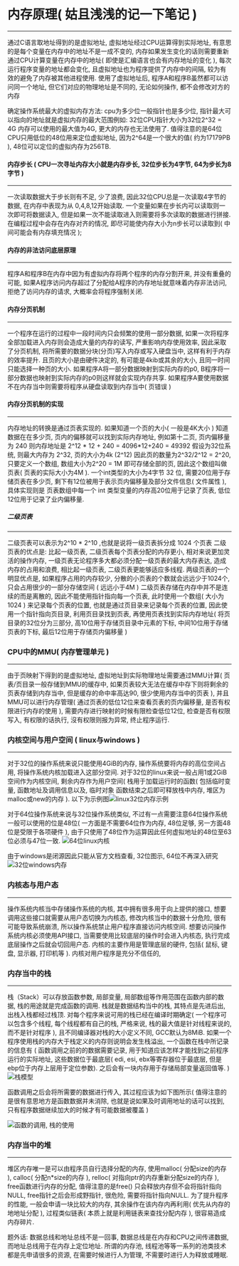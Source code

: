 # 内存原理( 姑且浅浅的记一下笔记 )

***

通过C语言取地址得到的是虚拟地址, 虚拟地址经过CPU运算得到实际地址, 有意思的是每个变量在内存中的地址不是一成不变的, 内存如果发生变化的话则需要重新通过CPU计算变量在内存中的地址( 即使是汇编语言也会有内存地址的变化 ), 每次运行程序变量的地址都会变化, 且虚拟地址也为程序提供了内存中的间隔, 较为有效的避免了内存被其他进程使用. 使用了虚拟地址后, 程序A和程序B虽然都可以访问同一个地址, 但它们对应的物理地址是不同的, 无论如何操作, 都不会修改对方的内存

确定操作系统最大的虚拟内存方法: cpu为多少位一般指针也是多少位, 指针最大可以指向的地址就是虚拟内存的最大范围例如: 32位CPU指针大小为32位2^32 = 4G 内存可以使用的最大值为4G, 更大的内存也无法使用了. 值得注意的是64位CPU只用低位的48位用来定位虚拟地址, 因为2^64是一个很大的值( 约为17179PB ), 48位可以定位的虚拟内存为256TB. 

#### 内存步长 ( CPU一次寻址内存大小就是内存步长, 32位步长为4字节, 64为步长为8字节 )

***

一次读取数据大于步长则有不足, 少了浪费, 因此32位CPU总是一次读取4字节的数据, 在内存中表现为从 0,4,8,12开始读取. 一个变量如果在步长内可以读取则一次即可将数据读入, 但是如果一次不能读取进入则需要将多次读取的数据进行拼接. 在编程过程中会存在内存对齐的情况, 即尽可能使内存大小为n步长可以读取到( 中间可能会有内存填充情况 ); 

#### 内存的非法访问底层原理

***

程序A和程序B在内存中因为有虚拟内存将两个程序的内存分割开来, 并没有重叠的可能, 如果A程序访问内存超过了分配给A程序的内存地址就意味着内存非法访问, 拒绝了访问内存的请求, 大概率会将程序强制关闭.

#### 内存分页机制

***

一个程序在运行的过程中一段时间内只会频繁的使用一部分数据, 如果一次将程序全部加载进入内存则会造成大量的内存的读写, 严重影响内存使用效率, 因此采取了分页机制, 将所需要的数据分块(分页)写入内存或写入硬盘当中, 这样有利于内存的效率提升. 且页的大小是由硬件决定的, 有可能是4kib或其余的大小, 且同一时间只能选择一种页的大小. 
如果程序A将一部分数据映射到实际内存的p0, B程序将一部分数据也映射到实际内存的p0则这样就会实现内存共享. 如果程序A要使用数据不在内存当中则需要将程序从硬盘读取到内存当中( 页错误 )

#### 内存分页机制的实现

***

内存地址的转换是通过页表实现的. 如果知道一个页的大小( 一般是4K大小 ) 知道数据在在多少页, 页内的偏移就可以找到实际内存地址, 例如第十二页, 页内偏移量为 240 则内存地址是 2^12 * 12 + 240 = 4096\*12+240 = 49392 
假设为32位系统, 则最大内存为 2^32, 页的大小为4k (2^12) 因此页的数量为2^32/2^12 = 2^20, 只要定义一个数组, 数组大小为2^20 = 1M 即可存储全部的页, 因此这个数组叫做页表( 页表的实际大小为4M ). 一个int类型的大小为4字节 32 位, 需要20位用于存储页表在多少页, 剩下有12位被用于表示页内偏移量及部分文件信息( 文件属性 ), 具体实现则是 页表数组中每一个 int 类型变量的内存高20位用于记录了页表, 低位12位用于记录了业内偏移量. 

##### 二级页表

***

二级页表可以表示为2^10 \* 2^10 ,也就是说将一级页表拆分成 1024 个页表
二级页表的优点是: 比起一级页表, 二级页表每个页表分配的内存更小, 相对来说更加灵活的操作内存, 一级页表无论程序多大都必须分配一级页表的最大内存表达, 造成内存的占用和浪费, 相比起一级页表, 二级页表更能够适应多线程. 两级页表的一个明显优点是, 如果程序占用的内存较少, 分散的小页表的个数就会远远少于1024个, 只会占用很少的一部分存储空间 ( 远远小于4M ) 
二级页表存储在内存中并不是连续的而是离散的, 因此不能使用指针指向每一个页表, 此时使用一个数组( 大小为1024 ) 来记录每个页表的位置, 也就是通过页目录来记录每个页表的位置, 因此使用一个指针指向页目录, 利用页目录找到页表, 再使用页表找到实际内存地址( 将页目录的32位分为三部分, 高10位用于存储页目录中元素的下标, 中间10位用于存储页表的下标, 最后12位用于存储页内偏移量 )

### CPU中的MMU( 内存管理单元 )

***

由于页映射下得到的是虚拟地址, 虚拟地址到实际物理地址需要通过MMU计算( 页表/页目录一般存储到MMU的缓存中, 如果页表较大无法在缓存中存下则将剩余的页表存储到内存当中, 但是缓存的命中率高达90, 很少使用内存当中的页表 ), 并且MMU可以进行内存管理( 通过页表的低位12位来查看页表的页内偏移量, 是否有权限进行内存的使用 ), 需要内存进行映射的时候有限检查低位12位, 检查是否有权限写入, 有权限的话执行, 沒有权限则报为异常, 终止程序运行. 

### 内核空间与用户空间 ( linux与windows )

***

对于32位的操作系统来说只能使用4GiB的内存, 操作系统要将内存的高位空间占用, 将操作系统内核加载进入这部分空间. 对于32位的linux来说一般占用1或2GiB空间作为内核空间, 剩余内存作为用户空间( 栈用于加载运行时的函数( 包括临时变量, 函数地址及调用信息以及, 临时对象 函数结束之后即可释放栈中内存, 堆区为malloc或new的内存 ). 以下为示例图<img src="https://www.54benniao.com/uploads/allimg/230330/14140214C-0.jpg" alt="linux32位内存示例" />


对于64位操作系统来说与32位操作系统类似, 不过有一点需要注意64位操作系统一般可以使用的位是48位( 一方面是不需要64位作为内存, 48位足够, 另一方面48位是受限于各项硬件 ), 由于只使用了48位作为运算因此任何虚拟地址的48位至63位必须与47位一致. 
![64位linux内核](https://www.54benniao.com/uploads/allimg/230330/1414021547-1.jpg)

由于windows是闭源因此只能从官方文档查看, 32位图示, 64位不再深入研究![32位windows内存](https://www.54benniao.com/uploads/allimg/230330/14145I200-0.jpg)

### 内核态与用户态

***

操作系统内核当中存储操作系统的内核, 其中拥有很多用于向上提供的接口, 想要调用这些接口就需要从用户态切换为内核态, 修改内核当中的数据十分危险, 很有可能导致系统崩溃, 所以操作系统禁止用户程序直接访问内核空间. 想要访问操作系统内核必须使用API接口, 当需要使用比较底层的操作时会进入内核态, 执行完成底层操作之后就会切回用户态. 内核的主要作用是管理底层的硬件, 包括( 鼠标, 键盘, 显示器, 打印机等 ). 内核对用户程序是充分不信任的, 

### 内存当中的栈

***

栈（Stack）可以存放函数参数, 局部变量, 局部数组等作用范围在函数内部的数据, 栈的用途就是完成函数的调用. 栈就是数据结构当中的栈, 其特点是先进后出, 出栈入栈都经过栈顶. 对每个程序来说可用的栈已经在编译时期确定( 一个程序可以包含多个线程, 每个线程都有自己的栈, 严格来说, 栈的最大值是针对线程来说的, 而不是针对程序 ), 且不同编译器对栈的大小定义不同, GCC默认为8MiB. 如果一个程序使用栈的内存大于栈定义的内存则说明会发生栈溢出, 一个函数在栈中所记录的信息有 ( 函数调用之前的的数据需要记录, 用于知道应该怎样才能找到之前程序运行的实际地址, 这些数据位于最底层( edi, esi, ebx等寄存器位于最底层, 但是ebp位于内存上层用于定位参数).  之后会有一块内存用于存储局部变量返回值等. ) 
![栈模型](https://www.54benniao.com/uploads/allimg/230330/141AIY6-1.jpg)

函数调用之后会将所需要的数据进行传入, 其过程应该为如下图所示( 值得注意的是很有意思地方是函数数据并未消除, 也就是说如果及时调用地址的话可以找到, 只有程序数据继续加大的时候才有可能数据被覆盖 )

![函数的调用, 栈的使用](https://www.54benniao.com/uploads/allimg/230330/141Q364S-0.jpg)

### 内存当中的堆

***

堆区内存唯一是可以由程序员自行选择分配的内存, 使用malloc( 分配size的内存 ), calloc( 分配n*size的内存 ), relloc( 对指向ptr的内存重新分配size的内存 ), free函数进行内存的分配, 值得注意的是free() 只会释放内存但不会将指针指向NULL, free指针之后会形成野指针, 很危险, 需要将指针指向NULL.  为了提升程序的性能, 一般会申请一块比较大的内存, 其余操作在该内存内再利用( 优先从内存的地地址分配 ), 过程类似链表( 本质上就是利用链表来查找分配内存 ), 很容易造成内存碎片.  

题外话: 数据总线和地址总线不是一回事, 数据总线是在内存和CPU之间传递数据, 而地址总线用于在内存上定位地址. 所谓的内存池, 线程池等等一系列的池类技术都是先申请很多的资源, 在需要时候进行人为管理, 不需要时进行人为释放或睡眠.